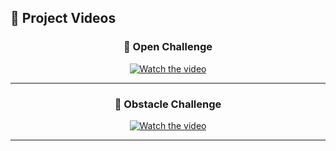 ## 🎥 Project Videos

<div align="center">

### 🧩 Open Challenge  
[![Watch the video](https://img.shields.io/badge/▶️%20Watch%20on-YouTube-red?logo=youtube&style=for-the-badge)](https://youtu.be/1m1DtpiEMQE)

---

### 🚧 Obstacle Challenge  
[![Watch the video](https://img.shields.io/badge/▶️%20Watch%20on-YouTube-red?logo=youtube&style=for-the-badge)](https://youtu.be/9271onx2KII?si=sX-anvJybtzA0IHB)

</div>

---
